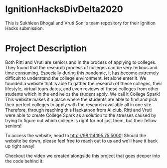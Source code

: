 # IgnitionHacksDivDelta2020
This is Sukhleen Bhogal and Vruti Soni's team repository for their Ignition Hacks submission.

# Project Description
Both Ritti and Vruti are seniors and in the process of applying to colleges. They found that the research process of colleges can be very tedious and time consuming. Especially during this pandemic, it has become extremely difficult to understand the college environment, let alone enter it. We founded a website that is able to gather the research of these colleges, their lifestyle, virtual tours dates, and even reviews of these colleges from other students which in the end helps the student apply. We call it College Spark! This website makes it a place where the students are able to find and pick their perfect colleges to apply with the research available all in one site. Therefore, through reaching this Hackathon from AI club, Ritti and Vruti were able to create College Spark as a solution to the stresses caused by trying to figure out which college is right for not just them, but their fellow seniors!

To access the website, head to http://98.114.195.75:5000! Should the website be down, please feel free to reach out to us and we'll have it back up right away!

Checkout the video we created alongside this project that goes deeper into the code behind it: 
